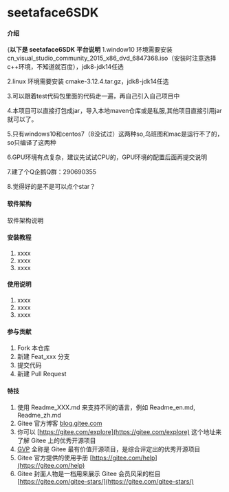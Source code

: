 # seetaface6SDK

#### 介绍
{**以下是 seetaface6SDK 平台说明**
 1.window10 环境需要安装 cn_visual_studio_community_2015_x86_dvd_6847368.iso（安装时注意选择c++环境，不知道就百度），jdk8-jdk14任选
 
 2.linux 环境需要安装 cmake-3.12.4.tar.gz，jdk8-jdk14任选 

 3.可以跟着test代码包里面的代码走一遍，再自己引入自己项目中

 4.本项目可以直接打包成jar，导入本地maven仓库或是私服,其他项目直接引用jar就可以了。

 5.只有windows10和centos7（8没试过）这两种so,乌班图和mac是运行不了的，so只编译了这两种

 6.GPU环境有点复杂，建议先试试CPU的，GPU环境的配置后面再提交说明

 7.建了个Q企鹅Q群：290690355
 
 8.觉得好的是不是可以点个star？
#### 软件架构
软件架构说明


#### 安装教程

1.  xxxx
2.  xxxx
3.  xxxx

#### 使用说明

1.  xxxx
2.  xxxx
3.  xxxx

#### 参与贡献

1.  Fork 本仓库
2.  新建 Feat_xxx 分支
3.  提交代码
4.  新建 Pull Request


#### 特技

1.  使用 Readme\_XXX.md 来支持不同的语言，例如 Readme\_en.md, Readme\_zh.md
2.  Gitee 官方博客 [blog.gitee.com](https://blog.gitee.com)
3.  你可以 [https://gitee.com/explore](https://gitee.com/explore) 这个地址来了解 Gitee 上的优秀开源项目
4.  [GVP](https://gitee.com/gvp) 全称是 Gitee 最有价值开源项目，是综合评定出的优秀开源项目
5.  Gitee 官方提供的使用手册 [https://gitee.com/help](https://gitee.com/help)
6.  Gitee 封面人物是一档用来展示 Gitee 会员风采的栏目 [https://gitee.com/gitee-stars/](https://gitee.com/gitee-stars/)
